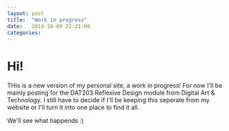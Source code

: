 ```yaml
---
layout: post
title:  "Work in progress"
date:   2014-10-09 22:21:00
categories: 
---
```

Hi!
==

THis is a new version of my personal site, a work in progress!
For now I'll be mainly posting for the DAT203 Reflexive Design module from Digital Art &amp; Technology.
I still have to decide if I'll be keeping this seperate from my website or I'll turn it into one place to find it all. 

We'll see what happends :)
